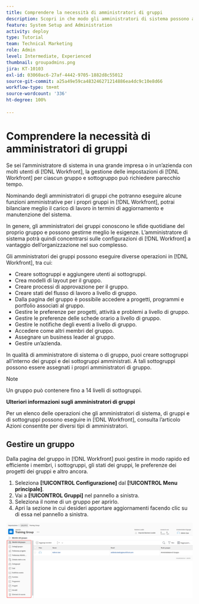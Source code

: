 ```yaml
---
title: Comprendere la necessità di amministratori di gruppi
description: Scopri in che modo gli amministratori di sistema possono avvalersi di amministratori di gruppo per gestire le impostazioni di  [!DNL Workfront]  e consentire ai gruppi un maggiore controllo sul loro lavoro.
feature: System Setup and Administration
activity: deploy
type: Tutorial
team: Technical Marketing
role: Admin
level: Intermediate, Experienced
thumbnail: groupadmins.png
jira: KT-10103
exl-id: 03060ac6-27af-4442-9705-1882d8c55012
source-git-commit: a25a49e59ca483246271214886ea4dc9c10e8d66
workflow-type: tm+mt
source-wordcount: '336'
ht-degree: 100%

---
```


# Comprendere la necessità di amministratori di gruppi

<!---
21.4 updates have been made
--->

Se sei l’amministratore di sistema in una grande impresa o in un’azienda con molti utenti di [!DNL Workfront], la gestione delle impostazioni di [!DNL Workfront] per ciascun gruppo e sottogruppo può richiedere parecchio tempo.

Nominando degli amministratori di gruppi che potranno eseguire alcune funzioni amministrative per i propri gruppi in [!DNL Workfront], potrai bilanciare meglio il carico di lavoro in termini di aggiornamento e manutenzione del sistema.

In genere, gli amministratori dei gruppi conoscono le sfide quotidiane del proprio gruppo e possono gestirne meglio le esigenze. L’amministratore di sistema potrà quindi concentrarsi sulle configurazioni di [!DNL Workfront] a vantaggio dell’organizzazione nel suo complesso.

Gli amministratori dei gruppi possono eseguire diverse operazioni in [!DNL Workfront], tra cui:

* Creare sottogruppi e aggiungere utenti ai sottogruppi.
* Crea modelli di layout per il gruppo.
* Creare processi di approvazione per il gruppo.
* Creare stati del flusso di lavoro a livello di gruppo.
* Dalla pagina del gruppo è possibile accedere a progetti, programmi e portfolio associati al gruppo.
* Gestire le preferenze per progetti, attività e problemi a livello di gruppo.
* Gestire le preferenze delle schede orario a livello di gruppo.
* Gestire le notifiche degli eventi a livello di gruppo.
* Accedere come altri membri del gruppo.
* Assegnare un business leader al gruppo.
* Gestire un’azienda.

In qualità di amministratore di sistema o di gruppo, puoi creare sottogruppi all’interno dei gruppi e dei sottogruppi amministrati. A tali sottogruppi possono essere assegnati i propri amministratori di gruppo.

>[!NOTE]
>
>Un gruppo può contenere fino a 14 livelli di sottogruppi.

**Ulteriori informazioni sugli amministratori di gruppi**

<!---
bullet points below need hyperlinks
--->

Per un elenco delle operazioni che gli amministratori di sistema, di gruppi e di sottogruppi possono eseguire in [!DNL Workfront], consulta l’articolo Azioni consentite per diversi tipi di amministratori.

## Gestire un gruppo

Dalla pagina del gruppo in [!DNL Workfront] puoi gestire in modo rapido ed efficiente i membri, i sottogruppi, gli stati dei gruppi, le preferenze dei progetti dei gruppi e altro ancora.

1. Seleziona **[!UICONTROL Configurazione]** dal **[!UICONTROL Menu principale]**.
1. Vai a **[!UICONTROL Gruppi]** nel pannello a sinistra.
1. Seleziona il nome di un gruppo per aprirlo.
1. Apri la sezione in cui desideri apportare aggiornamenti facendo clic su di essa nel pannello a sinistra.

![Pagina Gruppo](assets/admin-fund-manage-a-group.png)

<!---
learn more URLs
Create and manage groups 
Create and manage subgroups 
Business leader overview 
--->
